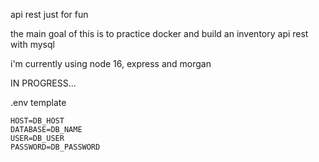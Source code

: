api rest just for fun


the main goal of this is to practice docker and build an inventory api rest with mysql

i'm currently using node 16, express and morgan

IN PROGRESS...



.env template
```
HOST=DB_HOST
DATABASE=DB_NAME
USER=DB_USER
PASSWORD=DB_PASSWORD
```